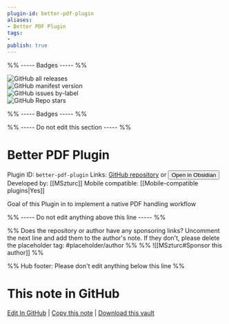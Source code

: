 ```yaml
---
plugin-id: better-pdf-plugin
aliases:
- Better PDF Plugin
tags: 
- 
publish: true
---
```


%% ----- Badges ----- %%

![GitHub all releases](https://img.shields.io/github/downloads/MSzturc/obsidian-better-pdf-plugin/total?color=573E7A&logo=github&style=for-the-badge)   
![GitHub manifest version](https://img.shields.io/github/manifest-json/v/MSzturc/obsidian-better-pdf-plugin?color=573E7A&logo=github&style=for-the-badge)   
![GitHub issues by-label](https://img.shields.io/github/issues/MSzturc/obsidian-better-pdf-plugin/help%20wanted?color=573E7A&logo=github&style=for-the-badge)   
![GitHub Repo stars](https://img.shields.io/github/stars/MSzturc/obsidian-better-pdf-plugin?color=573E7A&logo=github&style=for-the-badge)

%% ----- Badges ----- %%

%% ----- Do not edit this section ----- %%

# Better PDF Plugin

Plugin ID: `better-pdf-plugin`
Links: [GitHub repository](https://github.com/MSzturc/obsidian-better-pdf-plugin) or [<button id=HH>Open in Obsidian</button>](obsidian://goto-plugin?id=better-pdf-plugin)
Developed by: [[MSzturc]]
Mobile compatible: [[Mobile-compatible plugins|Yes]]

Goal of this Plugin in to implement a native PDF handling workflow

%% ----- Do not edit anything above this line ----- %% 

%% Does the repository or author have any sponsoring links? Uncomment the next line and add them to the author's note. If they don't, please delete the placeholder tag: #placeholder/author %%
%% ![[MSzturc#Sponsor this author]] %%

%% Hub footer: Please don't edit anything below this line %%

# This note in GitHub

<span class="git-footer">[Edit In GitHub](https://github.dev/obsidian-community/obsidian-hub/blob/main/02%20-%20Community%20Expansions/02.05%20All%20Community%20Expansions/Plugins/better-pdf-plugin.md "git-hub-edit-note") | [Copy this note](https://raw.githubusercontent.com/obsidian-community/obsidian-hub/main/02%20-%20Community%20Expansions/02.05%20All%20Community%20Expansions/Plugins/better-pdf-plugin.md "git-hub-copy-note") | [Download this vault](https://github.com/obsidian-community/obsidian-hub/archive/refs/heads/main.zip "git-hub-download-vault") </span>
